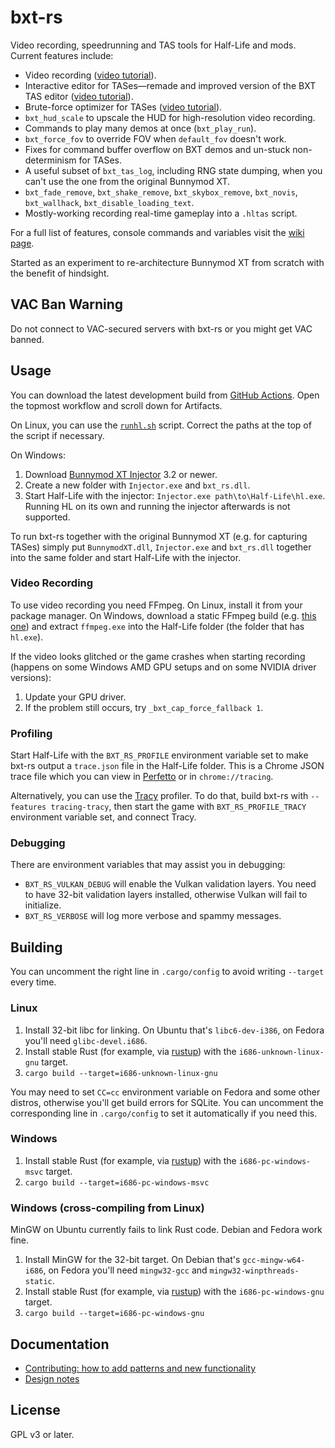 # bxt-rs

Video recording, speedrunning and TAS tools for Half-Life and mods. Current features include:

- Video recording ([video tutorial](https://youtu.be/ZMjhCXA82tU)).
- Interactive editor for TASes—remade and improved version of the BXT TAS editor ([video tutorial](https://youtu.be/zi3pw9iS1sk)).
- Brute-force optimizer for TASes ([video tutorial](https://youtu.be/ECuRruY3XLw)).
- `bxt_hud_scale` to upscale the HUD for high-resolution video recording.
- Commands to play many demos at once (`bxt_play_run`).
- `bxt_force_fov` to override FOV when `default_fov` doesn't work.
- Fixes for command buffer overflow on BXT demos and un-stuck non-determinism for TASes.
- A useful subset of `bxt_tas_log`, including RNG state dumping, when you can't use the one from the original Bunnymod XT.
- `bxt_fade_remove`, `bxt_shake_remove`, `bxt_skybox_remove`, `bxt_novis`, `bxt_wallhack`, `bxt_disable_loading_text`.
- Mostly-working recording real-time gameplay into a `.hltas` script.

For a full list of features, console commands and variables visit the [wiki page](https://github.com/YaLTeR/bxt-rs/wiki/Features).

Started as an experiment to re-architecture Bunnymod XT from scratch with the benefit of hindsight.

## VAC Ban Warning

Do not connect to VAC-secured servers with bxt-rs or you might get VAC banned.

## Usage

You can download the latest development build from [GitHub Actions](https://github.com/YaLTeR/bxt-rs/actions?query=branch%3Amaster). Open the topmost workflow and scroll down for Artifacts.

On Linux, you can use the [`runhl.sh`](runhl.sh) script. Correct the paths at the top of the script if necessary.

On Windows:

1. Download [Bunnymod XT Injector](https://github.com/YaLTeR/BunnymodXT-Injector/releases) 3.2 or newer.
1. Create a new folder with `Injector.exe` and `bxt_rs.dll`.
1. Start Half-Life with the injector: `Injector.exe path\to\Half-Life\hl.exe`. Running HL on its own and running the injector afterwards is not supported.

To run bxt-rs together with the original Bunnymod XT (e.g. for capturing TASes) simply put `BunnymodXT.dll`, `Injector.exe` and `bxt_rs.dll` together into the same folder and start Half-Life with the injector.

### Video Recording

To use video recording you need FFmpeg. On Linux, install it from your package manager. On Windows, download a static FFmpeg build (e.g. [this one](https://www.gyan.dev/ffmpeg/builds/ffmpeg-release-full.7z)) and extract `ffmpeg.exe` into the Half-Life folder (the folder that has `hl.exe`).

If the video looks glitched or the game crashes when starting recording (happens on some Windows AMD GPU setups and on some NVIDIA driver versions):

1. Update your GPU driver.
1. If the problem still occurs, try `_bxt_cap_force_fallback 1`.

### Profiling

Start Half-Life with the `BXT_RS_PROFILE` environment variable set to make bxt-rs output a `trace.json` file in the Half-Life folder. This is a Chrome JSON trace file which you can view in [Perfetto](https://ui.perfetto.dev/) or in `chrome://tracing`.

Alternatively, you can use the [Tracy](https://github.com/wolfpld/tracy) profiler. To do that, build bxt-rs with `--features tracing-tracy`, then start the game with `BXT_RS_PROFILE_TRACY` environment variable set, and connect Tracy.

### Debugging

There are environment variables that may assist you in debugging:

- `BXT_RS_VULKAN_DEBUG` will enable the Vulkan validation layers. You need to have 32-bit validation layers installed, otherwise Vulkan will fail to initialize.
- `BXT_RS_VERBOSE` will log more verbose and spammy messages.

## Building

You can uncomment the right line in `.cargo/config` to avoid writing `--target` every time.

### Linux

1. Install 32-bit libc for linking. On Ubuntu that's `libc6-dev-i386`, on Fedora you'll need `glibc-devel.i686`.
1. Install stable Rust (for example, via [rustup](https://rustup.rs/)) with the `i686-unknown-linux-gnu` target.
1. `cargo build --target=i686-unknown-linux-gnu`

You may need to set `CC=cc` environment variable on Fedora and some other distros, otherwise you'll get build errors for SQLite. You can uncomment the corresponding line in `.cargo/config` to set it automatically if you need this.

### Windows

1. Install stable Rust (for example, via [rustup](https://rustup.rs/)) with the `i686-pc-windows-msvc` target.
1. `cargo build --target=i686-pc-windows-msvc`

### Windows (cross-compiling from Linux)

MinGW on Ubuntu currently fails to link Rust code. Debian and Fedora work fine.

1. Install MinGW for the 32-bit target. On Debian that's `gcc-mingw-w64-i686`, on Fedora you'll need `mingw32-gcc` and `mingw32-winpthreads-static`.
1. Install stable Rust (for example, via [rustup](https://rustup.rs/)) with the `i686-pc-windows-gnu` target.
1. `cargo build --target=i686-pc-windows-gnu`

## Documentation

- [Contributing: how to add patterns and new functionality](CONTRIBUTING.md)
- [Design notes](DESIGN.md)

## License

GPL v3 or later.
